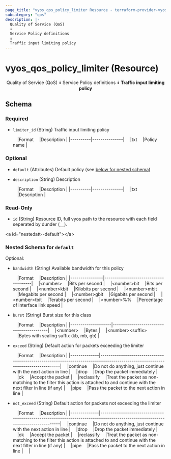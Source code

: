 ```yaml
---
page_title: "vyos_qos_policy_limiter Resource - terraform-provider-vyos"
subcategory: "qos"
description: |-
  Quality of Service (QoS)
  ⯯
  Service Policy definitions
  ⯯
  Traffic input limiting policy
---
```


# vyos_qos_policy_limiter (Resource)
<center>

Quality of Service (QoS)
⯯
Service Policy definitions
⯯
**Traffic input limiting policy**


</center>

## Schema

### Required

- `limiter_id` (String) Traffic input limiting policy

    &emsp;|Format  &emsp;|Description  |
    |----------|---------------|
    &emsp;|txt     &emsp;|Policy name  |

### Optional

- `default` (Attributes) Default policy (see [below for nested schema](#nestedatt--default))
- `description` (String) Description

    &emsp;|Format  &emsp;|Description  |
    |----------|---------------|
    &emsp;|txt     &emsp;|Description  |

### Read-Only

- `id` (String) Resource ID, full vyos path to the resource with each field seperated by dunder (`__`).

&lt;a id=&#34;nestedatt--default&#34;&gt;&lt;/a&gt;
### Nested Schema for `default`

Optional:

- `bandwidth` (String) Available bandwidth for this policy

    &emsp;|Format        &emsp;|Description                         |
    |----------------|--------------------------------------|
    &emsp;|&lt;number&gt;      &emsp;|Bits per second                     |
    &emsp;|&lt;number&gt;bit   &emsp;|Bits per second                     |
    &emsp;|&lt;number&gt;kbit  &emsp;|Kilobits per second                 |
    &emsp;|&lt;number&gt;mbit  &emsp;|Megabits per second                 |
    &emsp;|&lt;number&gt;gbit  &emsp;|Gigabits per second                 |
    &emsp;|&lt;number&gt;tbit  &emsp;|Terabits per second                 |
    &emsp;|&lt;number&gt;%%    &emsp;|Percentage of interface link speed  |
- `burst` (String) Burst size for this class

    &emsp;|Format            &emsp;|Description                             |
    |--------------------|------------------------------------------|
    &emsp;|&lt;number&gt;          &emsp;|Bytes                                   |
    &emsp;|&lt;number&gt;&lt;suffix&gt;  &emsp;|Bytes with scaling suffix (kb, mb, gb)  |
- `exceed` (String) Default action for packets exceeding the limiter

    &emsp;|Format      &emsp;|Description                                                                                                                   |
    |--------------|--------------------------------------------------------------------------------------------------------------------------------|
    &emsp;|continue    &emsp;|Do not do anything, just continue with the next action in line                                                                |
    &emsp;|drop        &emsp;|Drop the packet immediately                                                                                                   |
    &emsp;|ok          &emsp;|Accept the packet                                                                                                             |
    &emsp;|reclassify  &emsp;|Treat the packet as non-matching to the filter this action is attached to and continue with the next filter in line (if any)  |
    &emsp;|pipe        &emsp;|Pass the packet to the next action in line                                                                                    |
- `not_exceed` (String) Default action for packets not exceeding the limiter

    &emsp;|Format      &emsp;|Description                                                                                                                   |
    |--------------|--------------------------------------------------------------------------------------------------------------------------------|
    &emsp;|continue    &emsp;|Do not do anything, just continue with the next action in line                                                                |
    &emsp;|drop        &emsp;|Drop the packet immediately                                                                                                   |
    &emsp;|ok          &emsp;|Accept the packet                                                                                                             |
    &emsp;|reclassify  &emsp;|Treat the packet as non-matching to the filter this action is attached to and continue with the next filter in line (if any)  |
    &emsp;|pipe        &emsp;|Pass the packet to the next action in line                                                                                    |  &emsp;|

